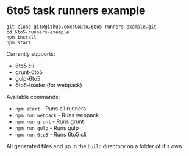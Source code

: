# 6to5 task runners example

```
git clone git@github.com:Couto/6to5-runners-example.git
cd 6to5-runners-example
npm install
npm start
```

Currently supports:
 * 6to5 cli
 * grunt-6to5
 * gulp-6to5
 * 6to5-loader (for webpack)

Available commands:
 * `npm start` - Runs all runners
 * `npm run webpack` - Runs webpack 
 * `npm run grunt` - Runs grunt 
 * `npm run gulp` - Runs gulp
 * `npm run 6to5` - Runs 6to5 cli

All generated files end up in the `build` directory on a folder of it's own.
